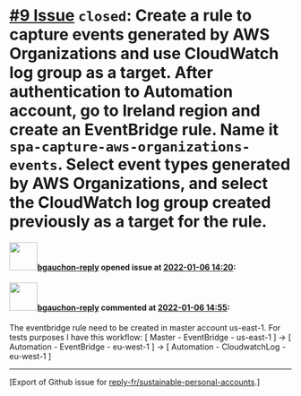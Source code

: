 # [\#9 Issue](https://github.com/reply-fr/sustainable-personal-accounts/issues/9) `closed`: Create a rule to capture events generated by AWS Organizations and use CloudWatch log group as a target. After authentication to Automation account, go to Ireland region and create an EventBridge rule. Name it `spa-capture-aws-organizations-events`. Select event types generated by AWS Organizations, and select the CloudWatch log group created previously as a target for the rule.

#### <img src="https://avatars.githubusercontent.com/u/95037350?u=3cc857e639d4d38227d0bcb220cd7e9e104e4b99&v=4" width="50">[bgauchon-reply](https://github.com/bgauchon-reply) opened issue at [2022-01-06 14:20](https://github.com/reply-fr/sustainable-personal-accounts/issues/9):



#### <img src="https://avatars.githubusercontent.com/u/95037350?u=3cc857e639d4d38227d0bcb220cd7e9e104e4b99&v=4" width="50">[bgauchon-reply](https://github.com/bgauchon-reply) commented at [2022-01-06 14:55](https://github.com/reply-fr/sustainable-personal-accounts/issues/9#issuecomment-1006654093):

The eventbridge rule need to be created in master account us-east-1. For tests purposes I have this workflow:
[ Master - EventBridge - us-east-1 ] -> [ Automation - EventBridge - eu-west-1 ] -> [ Automation - CloudwatchLog - eu-west-1 ]


-------------------------------------------------------------------------------



[Export of Github issue for [reply-fr/sustainable-personal-accounts](https://github.com/reply-fr/sustainable-personal-accounts).]

